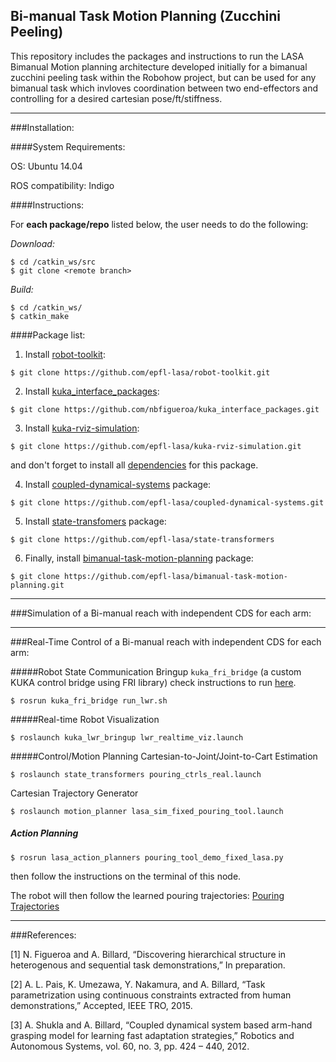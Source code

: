 ## Bi-manual Task Motion Planning (Zucchini Peeling)
This repository includes the packages and instructions to run the LASA Bimanual Motion planning architecture developed initially for a bimanual zucchini peeling task within the Robohow project, but can be used for any bimanual task which invloves coordination between two end-effectors and controlling for a desired cartesian pose/ft/stiffness.

---
###Installation:

####System Requirements:

OS: Ubuntu 14.04

ROS compatibility: Indigo

####Instructions:

For **each package/repo** listed below, the user needs to do the following:

*Download:*
```
$ cd /catkin_ws/src
$ git clone <remote branch>
```
*Build:*
```
$ cd /catkin_ws/
$ catkin_make
```
####Package list:
  1. Install [robot-toolkit](https://github.com/epfl-lasa/robot-toolkit):
  ```
  $ git clone https://github.com/epfl-lasa/robot-toolkit.git
  ```

  2. Install [kuka_interface_packages](https://github.com/nbfigueroa/kuka_interface_packages):
  ```
  $ git clone https://github.com/nbfigueroa/kuka_interface_packages.git
  ```

  3. Install [kuka-rviz-simulation](https://github.com/epfl-lasa/kuka-rviz-simulation):
  ```
  $ git clone https://github.com/epfl-lasa/kuka-rviz-simulation.git
  ```
  and don't forget to install all [dependencies](https://github.com/epfl-lasa/kuka-rviz-simulation) for this package.

  4. Install [coupled-dynamical-systems](https://github.com/epfl-lasa/coupled-dynamical-systems) package:
  ```
  $ git clone https://github.com/epfl-lasa/coupled-dynamical-systems.git
  ```
  
  5. Install [state-transfomers](https://github.com/epfl-lasa/state-transformers) package:
  ```
  $ git clone https://github.com/epfl-lasa/state-transformers
  ```
  
  6. Finally, install [bimanual-task-motion-planning](https://github.com/epfl-lasa/bimanual-task-motion-planning) package:
  ```
  $ git clone https://github.com/epfl-lasa/bimanual-task-motion-planning.git
  ```
  
---
###Simulation of a Bi-manual reach with independent CDS for each arm:


---
###Real-Time Control of a Bi-manual reach with independent CDS for each arm:


#####Robot State Communication
Bringup ```kuka_fri_bridge``` (a custom KUKA control bridge using FRI library) check instructions to run [here](https://github.com/nbfigueroa/kuka_interface_packages.git).
```
$ rosrun kuka_fri_bridge run_lwr.sh
```
#####Real-time Robot Visualization
```
$ roslaunch kuka_lwr_bringup lwr_realtime_viz.launch
```

#####Control/Motion Planning
Cartesian-to-Joint/Joint-to-Cart Estimation
```
$ roslaunch state_transformers pouring_ctrls_real.launch
```

Cartesian Trajectory Generator
```
$ roslaunch motion_planner lasa_sim_fixed_pouring_tool.launch
```

##### Action Planning  
```
$ rosrun lasa_action_planners pouring_tool_demo_fixed_lasa.py
```
then follow the instructions on the terminal of this node.  

The robot will then follow the learned pouring trajectories: [Pouring Trajectories](https://www.dropbox.com/s/fgxrk9lj5avlw0j/pour_demo.mp4?dl=0)


--- 
###References:

[1] N. Figueroa and A. Billard, “Discovering hierarchical structure in heterogenous and sequential task demonstrations,” In preparation.

[2] A. L. Pais, K. Umezawa, Y. Nakamura, and A. Billard, “Task parametrization using continuous constraints extracted from human demonstrations,” Accepted, IEEE TRO, 2015.

[3] A. Shukla and A. Billard, “Coupled dynamical system based arm-hand grasping model for learning fast adaptation strategies,” Robotics and Autonomous Systems, vol. 60, no. 3, pp. 424 – 440, 2012.
